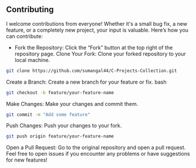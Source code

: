 ## Contributing
I welcome contributions from everyone! Whether it's a small bug fix, a new feature, or a completely new project, your input is valuable. Here’s how you can contribute:

+ Fork the Repository: Click the “Fork” button at the top right of the repository page.
Clone Your Fork: Clone your forked repository to your local machine.

```bash
git clone https://github.com/sumangal44/C-Projects-Collection.git
 ```
Create a Branch: Create a new branch for your feature or fix.
bash

```bash
git checkout -b feature/your-feature-name
```
Make Changes: Make your changes and commit them.

```bash 
git commit -m "Add some feature"
```
Push Changes: Push your changes to your fork.
```bash
git push origin feature/your-feature-name
```
Open a Pull Request: Go to the original repository and open a pull request.
Feel free to open issues if you encounter any problems or have suggestions for new features!
